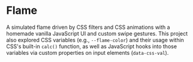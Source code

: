 # Flame

A simulated flame driven by CSS filters and CSS animations with a homemade vanilla JavaScript UI and custom swipe gestures. This project also explored CSS variables (e.g., `--flame-color`) and their usage within CSS's built-in `calc()` function, as well as JavaScript hooks into those variables via custom properties on input elements (`data-css-val`).